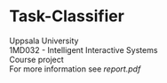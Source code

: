 # Task-Classifier
Uppsala University <br />
1MD032 - Intelligent Interactive Systems <br />
Course project <br />
For more information see *report.pdf*
